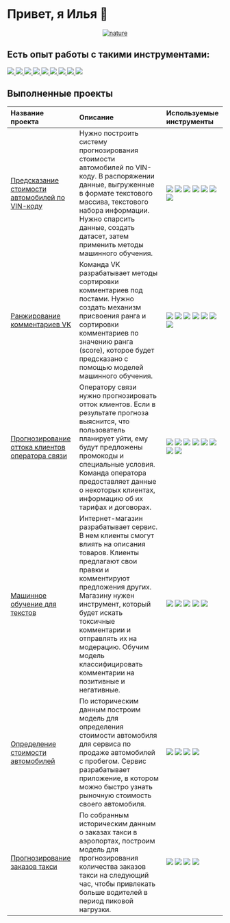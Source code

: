 # Привет, я Илья 👋

<p align="center">
<a href="https://ibb.co/kMZTgQg"><img src="https://i.ibb.co/R78Kpzp/nature.jpg" alt="nature" border="0"></a>
</p>

## Есть опыт работы с такими инструментами:

<p>
  <a href="https://www.python.org">
    <img src="https://img.shields.io/badge/python-3670A0?style=for-the-badge&logo=python&logoColor=ffdd54" />
  </a>
  <a href="https://pandas.pydata.org/">
    <img src="https://img.shields.io/badge/pandas-%23150458.svg?style=for-the-badge&logo=pandas&logoColor=white" />
  </a>
  <a href="https://www.python.org">
    <img src="https://img.shields.io/badge/numpy-%23013243.svg?style=for-the-badge&logo=numpy&logoColor=white" />
  </a>
  <a href="https://plotly.com/python/">
    <img src="https://img.shields.io/badge/Plotly-%233F4F75.svg?style=for-the-badge&logo=plotly&logoColor=white" />
  </a>
  <a href="https://scipy.org/">
    <img src="https://img.shields.io/badge/SciPy-%230C55A5.svg?style=for-the-badge&logo=scipy&logoColor=%white" />
  </a>
  <a href="https://scikit-learn.org/stable/">
    <img src="https://img.shields.io/badge/scikit--learn-%23F7931E.svg?style=for-the-badge&logo=scikit-learn&logoColor=white" />
  </a>
  <a href="https://www.postgresql.org/">
    <img src="https://img.shields.io/badge/postgres-%23316192.svg?style=for-the-badge&logo=postgresql&logoColor=white" />
  </a>
  <a href="https://sqlite.org/index.html">
    <img src="https://img.shields.io/badge/sqlite-%2307405e.svg?style=for-the-badge&logo=sqlite&logoColor=white" />
  </a>
  <a href="https://keras.io/">
    <img src="https://img.shields.io/badge/Keras-%23D00000.svg?style=for-the-badge&logo=Keras&logoColor=white" />
  </a>
</p>

## Выполненные проекты

| Название проекта | Описание | Используемые инструменты | 
| :---------------------- | :---------------------- | :---------------------- |
| [Предсказание стоимости автомобилей по VIN-коду](vin_code_parsing) | Нужно построить систему прогнозирования стоимости автомобилей по VIN-коду. В распоряжении данные, выгруженные в формате текстового массива, текстового набора информации. Нужно спарсить данные, создать датасет, затем применить методы машинного обучения. | ![](https://img.shields.io/badge/-Python-000000?style=for-the-badge&logo=python) ![](https://img.shields.io/badge/-Pandas-000000?style=for-the-badge&logo=Pandas) ![](https://img.shields.io/badge/-Numpy-000000?style=for-the-badge) ![](https://img.shields.io/badge/-seaborn-000000?style=for-the-badge) ![](https://img.shields.io/badge/-Matplotlib-000000?style=for-the-badge) ![](https://img.shields.io/badge/-Scikit--learn-000000?style=for-the-badge) ![](https://img.shields.io/badge/-Catboost-000000?style=for-the-badge) | 
| [Ранжирование комментариев VK](https://github.com/styge/Data_science_projects/tree/main/VK_Changellenge_Cup_IT_2023) | Команда VK разрабатывает методы сортировки комментариев под постами. Нужно создать механизм присвоения ранга и сортировки комментариев по значению ранга (score), которое будет предсказано с помощью моделей машинного обучения. | ![](https://img.shields.io/badge/-Python-000000?style=for-the-badge&logo=python) ![](https://img.shields.io/badge/-Pandas-000000?style=for-the-badge&logo=Pandas) ![](https://img.shields.io/badge/-Numpy-000000?style=for-the-badge) ![](https://img.shields.io/badge/-tf--idf-000000?style=for-the-badge) ![](https://img.shields.io/badge/-nltk-000000?style=for-the-badge) ![](https://img.shields.io/badge/-seaborn-000000?style=for-the-badge) ![](https://img.shields.io/badge/-Scikit--learn-000000?style=for-the-badge) | 
| [Прогнозирование оттока клиентов оператора связи](https://github.com/styge/Data_science_projects/tree/main/provider_churn_forecasting) | Оператору связи нужно прогнозировать отток клиентов. Если в результате прогноза выяснится, что пользователь планирует уйти, ему будут предложены промокоды и специальные условия. Команда оператора предоставляет данные о некоторых клиентах, информацию об их тарифах и договорах. | ![](https://img.shields.io/badge/-Python-000000?style=for-the-badge&logo=python) ![](https://img.shields.io/badge/-Pandas-000000?style=for-the-badge&logo=Pandas) ![](https://img.shields.io/badge/-Numpy-000000?style=for-the-badge) ![](https://img.shields.io/badge/-Scikit--learn-000000?style=for-the-badge) ![](https://img.shields.io/badge/-Catboost-000000?style=for-the-badge) ![](https://img.shields.io/badge/-Matplotlib-000000?style=for-the-badge) ![](https://img.shields.io/badge/-Phik-000000?style=for-the-badge) ![](https://img.shields.io/badge/-Shap-000000?style=for-the-badge) |
| [Машинное обучение для текстов](https://github.com/styge/Data_science_projects/tree/main/ML_for_texts) | Интернет-магазин разрабатывает сервис. В нем клиенты смогут влиять на описания товаров. Клиенты предлагают свои правки и комментируют предложения других. Магазину нужен инструмент, который будет искать токсичные комментарии и отправлять их на модерацию. Обучим модель классифицировать комментарии на позитивные и негативные. | ![](https://img.shields.io/badge/-Python-000000?style=for-the-badge&logo=python) ![](https://img.shields.io/badge/-Pandas-000000?style=for-the-badge&logo=Pandas) ![](https://img.shields.io/badge/-BERT-000000?style=for-the-badge) ![](https://img.shields.io/badge/-tf--idf-000000?style=for-the-badge) ![](https://img.shields.io/badge/-nltk-000000?style=for-the-badge) |
| [Определение стоимости автомобилей](https://github.com/styge/Data_science_projects/tree/main/car_price_prediction) | По историческим данным построим модель для определения стоимости автомобиля для сервиса по продаже автомобилей с пробегом. Сервис разрабатывает приложение, в котором можно быстро узнать рыночную стоимость своего автомобиля. | ![](https://img.shields.io/badge/-Python-000000?style=for-the-badge&logo=python) ![](https://img.shields.io/badge/-Pandas-000000?style=for-the-badge&logo=Pandas) ![](https://img.shields.io/badge/-catboost-000000?style=for-the-badge&logo=catboost) ![](https://img.shields.io/badge/-lightgbm-000000?style=for-the-badge&logo=lightgbm) |
| [Прогнозирование заказов такси](https://github.com/styge/Data_science_projects/tree/main/forecasting_taxi_orders) | По собранным историческим данным о заказах такси в аэропортах, построим модель для прогнозирования количества заказов такси на следующий час, чтобы привлекать больше водителей в период пиковой нагрузки. | ![](https://img.shields.io/badge/-Python-000000?style=for-the-badge&logo=python) ![](https://img.shields.io/badge/-Pandas-000000?style=for-the-badge&logo=Pandas) ![](https://img.shields.io/badge/-Scikit--learn-000000?style=for-the-badge&logo=Scikit--learn) ![](https://img.shields.io/badge/-statsmodels-000000?style=for-the-badge&logo=statsmodels) |
